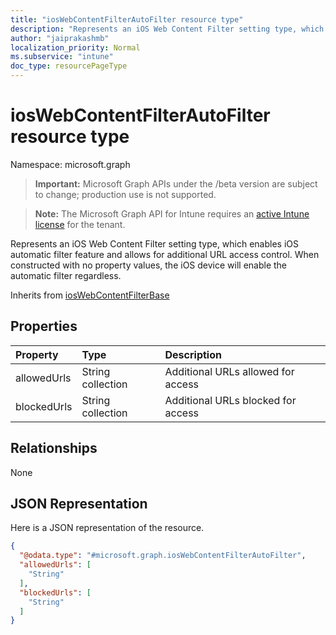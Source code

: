 ```yaml
---
title: "iosWebContentFilterAutoFilter resource type"
description: "Represents an iOS Web Content Filter setting type, which enables iOS automatic filter feature and allows for additional URL access control. When constructed with no property values, the iOS device will enable the automatic filter regardless."
author: "jaiprakashmb"
localization_priority: Normal
ms.subservice: "intune"
doc_type: resourcePageType
---
```


# iosWebContentFilterAutoFilter resource type

Namespace: microsoft.graph

> **Important:** Microsoft Graph APIs under the /beta version are subject to change; production use is not supported.

> **Note:** The Microsoft Graph API for Intune requires an [active Intune license](https://go.microsoft.com/fwlink/?linkid=839381) for the tenant.

Represents an iOS Web Content Filter setting type, which enables iOS automatic filter feature and allows for additional URL access control. When constructed with no property values, the iOS device will enable the automatic filter regardless.


Inherits from [iosWebContentFilterBase](../resources/intune-deviceconfig-ioswebcontentfilterbase.md)

## Properties
|Property|Type|Description|
|:---|:---|:---|
|allowedUrls|String collection|Additional URLs allowed for access|
|blockedUrls|String collection|Additional URLs blocked for access|

## Relationships
None

## JSON Representation
Here is a JSON representation of the resource.
<!-- {
  "blockType": "resource",
  "@odata.type": "microsoft.graph.iosWebContentFilterAutoFilter"
}
-->
``` json
{
  "@odata.type": "#microsoft.graph.iosWebContentFilterAutoFilter",
  "allowedUrls": [
    "String"
  ],
  "blockedUrls": [
    "String"
  ]
}
```
